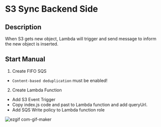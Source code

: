 # S3 Sync Backend Side
## Description
When S3 gets new object, Lambda will trigger and send message to inform the new object is inserted.

## Start Manual
1. Create FIFO SQS
- `Content-based deduplication` must be enabled! 

2. Create Lambda Function
- Add S3 Event Trigger
- Copy index.js code and past to Lambda function and add queryUrl.
- Add SQS Write policy to Lambda function role

![ezgif com-gif-maker](https://user-images.githubusercontent.com/33510681/110253205-5c170300-7fcc-11eb-870a-09bd79f82abd.gif)
